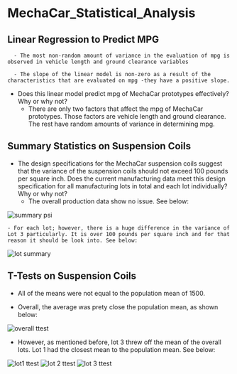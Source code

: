 # MechaCar_Statistical_Analysis


## Linear Regression to Predict MPG
      - The most non-random amount of variance in the evaluation of mpg is observed in vehicle length and ground clearance variables 
    
      - The slope of the linear model is non-zero as a result of the characteristics that are evaluated on mpg -they have a positive slope.
      
  - Does this linear model predict mpg of MechaCar prototypes effectively? Why or why not?
      - There are only two factors that affect the mpg of MechaCar prototypes. Those factors are vehicle length and ground clearance. The rest have random amounts of variance in determining mpg.

## Summary Statistics on Suspension Coils

  - The design specifications for the MechaCar suspension coils suggest that the variance of the suspension coils should not exceed 100 pounds per square inch. Does the current manufacturing data meet this design specification for all manufacturing lots in total and each lot individually? Why or why not?
    - The overall production data show no issue. See below:
   
   ![summary psi](https://user-images.githubusercontent.com/104734224/190880143-3c90cbda-a467-43ff-8f8d-5dcb52e54911.png)

    - For each lot; however, there is a huge difference in the variance of Lot 3 particularly. It is over 100 pounds per square inch and for that reason it should be look into. See below:
    
![lot summary](https://user-images.githubusercontent.com/104734224/190880181-cd58ba57-df3e-4471-8b83-35932576e70b.png)

## T-Tests on Suspension Coils

-	All of the means were not equal to the population mean of 1500.

 - Overall, the average was prety close the population mean, as shown below:

![overall ttest](https://user-images.githubusercontent.com/104734224/190880367-e4b06882-74e2-4e00-9652-74911d4747b7.png)

  - However, as mentioned before, lot 3 threw off the mean of the overall lots. Lot 1 had the closest mean to the population mean. See below:

  
  ![lot1 ttest](https://user-images.githubusercontent.com/104734224/190880411-0f1de9be-54ab-492e-a3a5-202dbe42619b.png)
  ![lot 2 ttest](https://user-images.githubusercontent.com/104734224/190880417-5f1831a8-260f-4f2a-b806-4e57a80113e4.png)
  ![lot 3 ttest](https://user-images.githubusercontent.com/104734224/190880429-dcee5228-4c1d-43c0-9d9f-db95ecaf478b.png)

